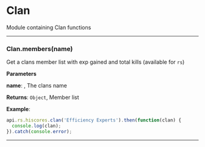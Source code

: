 # Clan

Module containing Clan functions



* * *

### Clan.members(name) 

Get a clans member list with exp gained and total kills (available for `rs`)

**Parameters**

**name**: , The clans name

**Returns**: `Object`, Member list

**Example**:

```js
api.rs.hiscores.clan('Efficiency Experts').then(function(clan) {  console.log(clan);}).catch(console.error);
```



* * *











